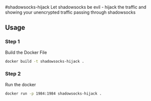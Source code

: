 #shadowsocks-hijack 
Let shadowsocks be evil - hijack the traffic and showing your unencrypted traffic passing through shadowsocks

## Usage

### Step 1
Build the Docker File
``` sh
docker build -t shadowsocks-hijack .
```

### Step 2
Run the docker
``` sh
docker run -p 1984:1984 shadowsocks-hijack .
```